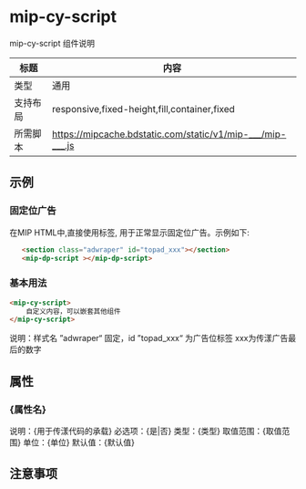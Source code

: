 # mip-cy-script

mip-cy-script 组件说明

标题|内容
----|----
类型|通用
支持布局|responsive,fixed-height,fill,container,fixed
所需脚本|https://mipcache.bdstatic.com/static/v1/mip-___/mip-___.js


## 示例

### 固定位广告
在MIP HTML中,直接使用标签, 用于正常显示固定位广告。示例如下:

```html
   <section class="adwraper" id="topad_xxx"></section>
   <mip-dp-script ></mip-dp-script>
```

### 基本用法
```html
<mip-cy-script>
    自定义内容，可以嵌套其他组件
</mip-cy-script>
```
说明：样式名 ”adwraper“ 固定，id ”topad_xxx“ 为广告位标签
		xxx为传漾广告最后的数字
## 属性

### {属性名}

说明：{用于传漾代码的承载}
必选项：{是|否}
类型：{类型}
取值范围：{取值范围}
单位：{单位}
默认值：{默认值}

## 注意事项	

